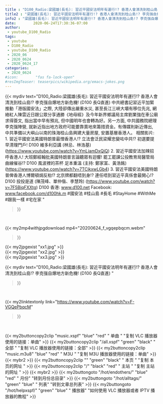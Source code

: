 ```yaml
---
title : "D100_Radio:梁國雄(長毛): 習近平國安法明年有運行!? 香港人會清洗到桂山島!? 李克强自爆地方新危機!  (D100 長Q直進) "
title2 : "梁國雄(長毛): 習近平國安法明年有運行!? 香港人會清洗到桂山島!? 李克强自爆地方新危機!  (D100 長Q直進) "
info2 : "梁國雄(長毛): 習近平國安法明年有運行!? 香港人會清洗到桂山島!? 李克强自爆地方新危機!  (D100 長Q直進)   中共總書記習近平加緊推動「港版國安法」之際, 大陸卻傳出嚴重水災, 甚至長江三峽大壩有移位先兆, 網絡紅人陳雲近日跟公眾分享通勝《地母經》及今年新界鄉議局主席劉業強在車公廟求得簽文, 指出當中早有預兆, 但中國明年也會轉為好。另一方面, 中共國務院總理李克强陣營, 就新近指出地方政府可能要靠賣地來籌措資金。有傳媒則新近傳出, 中共準備以大嶼山以南的珠海桂山島興建大量房屋, 安置基層香港人。  相關影片: 1. 習近平國安法美國特朗普最憎香港人!? 立法會泛民梁耀忠變咗中共!? 初選要提早清理門戶!  D100 維多利亞講 (林忌、林浩基) (https://www.youtube.com/watch?v=YmLjamDxQiQ) 2. 習近平國安法加辣招呼香港人! 大班鄭經翰批美國特朗普言論聽眾有迴響! 罷工罷課公投教育局醫管局曲線催谷!? D100 風波裡的茶杯 足本重溫 (主持: 鄭家富、黃浩銘) (https://www.youtube.com/watch?v=7TCjkxwLGb4) 3. 習近平國安法美國特朗普俾香港人博爾頓焗反枱!? 北京牌都翻唔到身!? 連任唔到習近平真係會最開心!? D100 投投是道 (陳茂峰、單仲偕、李慧玲) (https://www.youtube.com/watch?v=7F5BiqFXXtg)  D100 香港: www.d100.net Facebook: www.facebook.com/d100hk.m  #國安法 #桂山島 #長毛 #StayHome #WithMe #跟我一樣 #宅在家 "
date:        2020-06-24T17:30:36-07:00
author:
 - youtube_D100_Radio
tags:
 - youtube
 - D100_Radio
 - youtube_D100_Radio
 - 2020_06
 - 2020_0624
 - 2020_0624_17
categories:
 - 2020_0624
#icon:        "fas fa-lock-open"
#resImgTeaser: teaserpics/wikipedia.org/emacs-jokes.png
---
```


{{< mydiv text="D100_Radio:梁國雄(長毛): 習近平國安法明年有運行!? 香港人會清洗到桂山島!? 李克强自爆地方新危機!  (D100 長Q直進)   中共總書記習近平加緊推動「港版國安法」之際, 大陸卻傳出嚴重水災, 甚至長江三峽大壩有移位先兆, 網絡紅人陳雲近日跟公眾分享通勝《地母經》及今年新界鄉議局主席劉業強在車公廟求得簽文, 指出當中早有預兆, 但中國明年也會轉為好。另一方面, 中共國務院總理李克强陣營, 就新近指出地方政府可能要靠賣地來籌措資金。有傳媒則新近傳出, 中共準備以大嶼山以南的珠海桂山島興建大量房屋, 安置基層香港人。  相關影片: 1. 習近平國安法美國特朗普最憎香港人!? 立法會泛民梁耀忠變咗中共!? 初選要提早清理門戶!  D100 維多利亞講 (林忌、林浩基) (https://www.youtube.com/watch?v=YmLjamDxQiQ) 2. 習近平國安法加辣招呼香港人! 大班鄭經翰批美國特朗普言論聽眾有迴響! 罷工罷課公投教育局醫管局曲線催谷!? D100 風波裡的茶杯 足本重溫 (主持: 鄭家富、黃浩銘) (https://www.youtube.com/watch?v=7TCjkxwLGb4) 3. 習近平國安法美國特朗普俾香港人博爾頓焗反枱!? 北京牌都翻唔到身!? 連任唔到習近平真係會最開心!? D100 投投是道 (陳茂峰、單仲偕、李慧玲) (https://www.youtube.com/watch?v=7F5BiqFXXtg)  D100 香港: www.d100.net Facebook: www.facebook.com/d100hk.m  #國安法 #桂山島 #長毛 #StayHome #WithMe #跟我一樣 #宅在家 "
>}}
<br>


{{< my2mp4withjpgdownload mp4="20200624_f_vgqepbqcm.webm"
>}}

{{< my2jpgexist "xx1.jpg" >}}<br>
{{< my2jpgexist "xx2.jpg" >}}<br>
{{< my2jpgexist "xx3.jpg" >}}<br>



{{< mydiv text="D100_Radio:梁國雄(長毛): 習近平國安法明年有運行!? 香港人會清洗到桂山島!? 李克强自爆地方新危機!  (D100 長Q直進) "
>}}
<br>

{{< my2linktextonly link="https://www.youtube.com/watch?v=F-VGQePbqcM"
>}}


<br>

{{< my2buttoncopy2clip "music.xspf"        "blue"   "red"    " 单曲 "  "复制 VLC 播放器使用的链接：单曲" >}} {{< my2buttoncopy2clip "/all.xspf"         "green"  "black"  " 全部 "  "复制 VLC 播放器使用的链接：全部" >}} {{< my2buttoncopy2clip "music.m3u8"        "blue"   "red"    " M3U  "    "复制 M3U 播放器使用的链接：单曲" >}} {{< mybr2 >}} {{< my2buttoncopy2clip ""                  "green"  "black"  " 本页 "    "复制 本页的网址 " >}} {{< my2buttoncopy2clip "/"                 "black"  "red"    " 主站 "    "复制 主站的网址 " >}} {{< mybr2 >}} {{< my2buttongoto      "/hot/endothers/"   "blue"   "red"    " 月份"   "转到月份总目录" >}} {{< my2buttongoto      "/hot/alltags/"     "green"  "blue"   " 列表"   "转到文章总列表" >}} {{< my2buttongoto      "/hot/helpxspf/"    "green"  "blue"   " 播放器" "如何使用 VLC 播放器或者 IPTV 播放器的教程" >}} 

